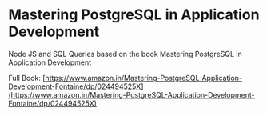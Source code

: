 # Mastering PostgreSQL in Application Development
Node JS and SQL Queries based on the book Mastering PostgreSQL in Application Development

Full  Book: [https://www.amazon.in/Mastering-PostgreSQL-Application-Development-Fontaine/dp/024494525X](https://www.amazon.in/Mastering-PostgreSQL-Application-Development-Fontaine/dp/024494525X)
